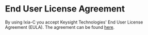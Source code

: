 # End User License Agreement

By using Ixia-C you accept Keysight Technologies' End User License Agreement (EULA).  The agreement can be found [here](https://www.keysight.com/us/en/assets/ndx/9018-08224/exhibits/9018-08224.pdf).